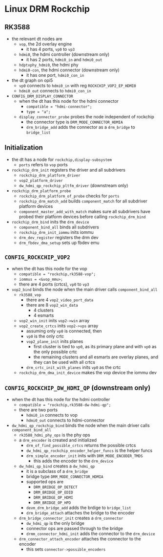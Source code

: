 Linux DRM Rockchip
==================

## RK3588

- the relevant dt nodes are
  - `vop`, the 2d overlay engine
    - it has 4 ports, `vp0` to `vp3`
  - `hdmi0`, the hdmi controller (downstream only)
    - it has 2 ports, `hdmi0_in` and `hdmi0_out`
  - `hdptxphy_hdmi0`, the hdmi phy
  - `hdmi0-con`, the hdmi connector (downstream only)
    - it has one port, `hdmi0_con_in`
- the dt graph on opi5
  - `vp0` connects to `hdmi0_in` with reg `ROCKCHIP_VOP2_EP_HDMI0`
  - `hdmi0_out` connects to `hdmi0_con_in`
- `CONFIG_DRM_DISPLAY_CONNECTOR`
  - when the dt has this node for the hdmi connector
    - `compatible = "hdmi-connector";`
    - `type = "a";`
  - `display_connector_probe` probes the node independent of rockchip
    - the connector type is `DRM_MODE_CONNECTOR_HDMIA`
    - `drm_bridge_add` adds the connector as a `drm_bridge` to `bridge_list`

## Initialization

- the dt has a node for `rockchip,display-subsystem`
  - `ports` refers to `vop` ports
- `rockchip_drm_init` registers the driver and all subdrivers
  - `rockchip_drm_platform_driver`
  - `vop2_platform_driver`
  - `dw_hdmi_qp_rockchip_pltfm_driver` (downstream only)
- `rockchip_drm_platform_probe`
  - `rockchip_drm_platform_of_probe` checks for `ports`
  - `rockchip_drm_match_add` builds `component_match` for all subdriver
    platform devices
  - `component_master_add_with_match` makes sure all subdrivers have probed
    their platform devices before calling `rockchip_drm_bind`
- `rockchip_drm_bind` inits the `drm_device`
  - `component_bind_all` binds all subdrivers
  - `rockchip_drm_init_iommu` inits iommu
  - `drm_dev_register` registers the drm dev
  - `drm_fbdev_dma_setup` sets up fbdev emu

## `CONFIG_ROCKCHIP_VOP2`

- when the dt has this node for the vop
  - `compatible = "rockchip,rk3588-vop";`
  - `iommus = <&vop_mmu>;`
  - there are 4 ports (crtcs), `vp0` to `vp3`
- `vop2_bind` binds the node when the main driver calls `component_bind_all`
  - `rk3588_vop`
    - there are 4 `vop2_video_port_data`
    - there are 8 `vop2_win_data`
      - 4 clusters
      - 4 esmarts
  - `vop2_win_init` inits `vop2->win` array
  - `vop2_create_crtcs` inits `vop2->vps` array
    - assuming only `vp0` is connected, then
    - `vp0` is the only crtc
    - `vop2_plane_init` inits planes
      - first cluster is tied to `vp0`, as its primary plane and with `vp0` as
        the only possible crtc
      - the remaining clusters and all esmarts are overlay planes, and they
        can be used with all crtcs
    - `drm_crtc_init_with_planes` inits `vp0` as the crtc
  - `rockchip_drm_dma_init_device` makes the vop device the iommu dev

## `CONFIG_ROCKCHIP_DW_HDMI_QP` (downstream only)

- when the dt has this node for the hdmi controller
  - `compatible = "rockchip,rk3588-dw-hdmi-qp";`
  - there are two ports
    - `hdmi0_in` connects to vop
    - `hdmi0_out` connects to hdmi-connector
- `dw_hdmi_qp_rockchip_bind` binds the node when the main driver calls
  `component_bind_all`
  - `rk3588_hdmi_phy_ops` is the phy ops
  - a `drm_encoder` is created and initialized
    - `drm_of_find_possible_crtcs` returns the possible crtcs
    - `dw_hdmi_qp_rockchip_encoder_helper_funcs` is the helper funcs
    - `drm_simple_encoder_init` inits with `DRM_MODE_ENCODER_TMDS`
      - this adds the encoder to the `drm_device`
  - `dw_hdmi_qp_bind` creates a `dw_hdmi_qp`
    - it is a subclass of a `drm_bridge`
    - bridge type `DRM_MODE_CONNECTOR_HDMIA`
    - supported ops are
      - `DRM_BRIDGE_OP_DETECT`
      - `DRM_BRIDGE_OP_EDID`
      - `DRM_BRIDGE_OP_HDMI`
      - `DRM_BRIDGE_OP_HPD`
    - `devm_drm_bridge_add` adds the brdige to `bridge_list`
    - `drm_bridge_attach` attaches the bridge to the encoder
  - `drm_bridge_connector_init` creates a `drm_connector`
    - `dw_hdmi_qp` is the only bridge
    - connector ops are passed through to the bridge
    - `drmm_connector_hdmi_init` adds the connector to the `drm_device`
  - `drm_connector_attach_encoder` attaches the connector to the encoder
    - this sets `connector->possible_encoders`
